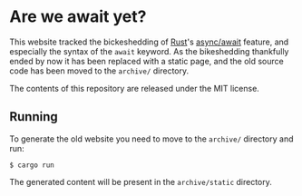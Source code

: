 # Are we await yet?

This website tracked the bickeshedding of [Rust](https://www.rust-lang.org)'s
[async/await](https://areweasyncyet.rs) feature, and especially the syntax of
the `await` keyword. As the bikeshedding thankfully ended by now it has been
replaced with a static page, and the old source code has been moved to the
`archive/` directory.

The contents of this repository are released under the MIT license.

## Running

To generate the old website you need to move to the `archive/` directory and
run:

```
$ cargo run
```

The generated content will be present in the `archive/static` directory.
